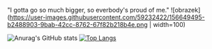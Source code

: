 "I gotta go so much bigger, so everbody's proud of me."
![obrazek](https://user-images.githubusercontent.com/59232422/156649495-b2488903-9bab-42cc-8762-67f82b218b4e.png | width=100)



![Anurag's GitHub stats](https://github-readme-stats.vercel.app/api?username=Sebight&count_private=true&show_icons=true&theme=radical)
[![Top Langs](https://github-readme-stats.vercel.app/api/top-langs/?username=Sebight&theme=radical&hide=shaderlab,hlsl)](https://github.com/anuraghazra/github-readme-stats)

